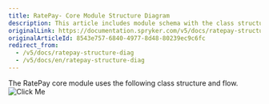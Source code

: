 ```yaml
---
title: RatePay- Core Module Structure Diagram
description: This article includes module schema with the class structure and flow.
originalLink: https://documentation.spryker.com/v5/docs/ratepay-structure-diag
originalArticleId: 8543e757-6840-4977-8d48-80239ec9c6fc
redirect_from:
  - /v5/docs/ratepay-structure-diag
  - /v5/docs/en/ratepay-structure-diag
---
```


The RatePay core module uses the following class structure and flow.
![Click Me](https://spryker.s3.eu-central-1.amazonaws.com/docs/Technology+Partners/Payment+Partners/Ratepay/ratepay_core_module_structure.png) 
